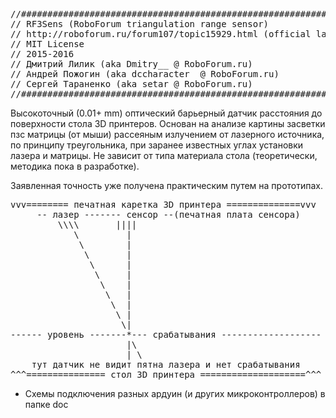 <pre>
//###########################################################################################
// RF3Sens (RoboForum triangulation range sensor)
// http://roboforum.ru/forum107/topic15929.html (official language for this forum - russian)
// MIT License
// 2015-2016
// Дмитрий Лилик (aka Dmitry__ @ RoboForum.ru)
// Андрей Пожогин (aka dccharacter  @ RoboForum.ru)
// Сергей Тараненко (aka setar @ RoboForum.ru)
//###########################################################################################
</pre>

Высокоточный (0.01+ mm) оптический барьерный датчик расстояния до поверхности стола 3D принтеров.
Основан на анализе картины засветки пзс матрицы (от мыши) рассеяным излучением от лазерного источника,
по принципу треугольника, при заранее известных углах установки лазера и матрицы.
Не зависит от типа материала стола (теоретически, методика пока в разработке).

Заявленная точность уже получена практическим путем на прототипах.
<pre>
vvv======== печатная каретка 3D принтера ==============vvv
     -- лазер ------- сенсор --(печатная плата сенсора)
         \\\\       ||||
            \         |
             \        |
              \       |
               \      |
                \     |
                 \    |
                  \   |
                   \  |
                    \ |
                     \|
------ уровень -------*--- срабатывания -------------------
                      |\
                      | \
    тут датчик не видит пятна лазера и нет срабатывания
^^^=============== стол 3D принтера ====================^^^
</pre>


* Схемы подключения разных ардуин (и других микроконтроллеров) в папке doc
